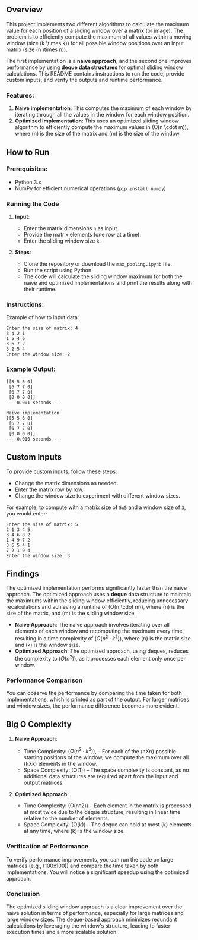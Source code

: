 
## Overview

This project implements two different algorithms to calculate the maximum value for each position of a sliding window over a matrix (or image). The problem is to efficiently compute the maximum of all values within a moving window (size \(k \times k\)) for all possible window positions over an input matrix (size \(n \times n\)).

The first implementation is a **naive approach**, and the second one improves performance by using **deque data structures** for optimal sliding window calculations. This README contains instructions to run the code, provide custom inputs, and verify the outputs and runtime performance.

### Features:
1. **Naive implementation**: This computes the maximum of each window by iterating through all the values in the window for each window position.
2. **Optimized implementation**: This uses an optimized sliding window algorithm to efficiently compute the maximum values in \(O(n \cdot m)\), where \(n\) is the size of the matrix and \(m\) is the size of the window.

## How to Run

### Prerequisites:
- Python 3.x
- NumPy for efficient numerical operations (`pip install numpy`)

### Running the Code

1. **Input**: 
    - Enter the matrix dimensions `n` as input.
    - Provide the matrix elements (one row at a time).
    - Enter the sliding window size `k`.

2. **Steps**:
    - Clone the repository or download the `max_pooling.ipynb` file.
    - Run the script using Python.
    - The code will calculate the sliding window maximum for both the naive and optimized implementations and print the results along with their runtime.

### Instructions:

Example of how to input data:

```
Enter the size of matrix: 4
3 4 2 1
1 5 4 6
3 6 7 2
3 2 5 4
Enter the window size: 2
```

### Example Output:
```
[[5 5 6 0]
 [6 7 7 0]
 [6 7 7 0]
 [0 0 0 0]]
--- 0.001 seconds ---

Naive implementation
[[5 5 6 0]
 [6 7 7 0]
 [6 7 7 0]
 [0 0 0 0]]
--- 0.010 seconds ---
```

## Custom Inputs

To provide custom inputs, follow these steps:
- Change the matrix dimensions as needed.
- Enter the matrix row by row.
- Change the window size to experiment with different window sizes.

For example, to compute with a matrix size of `5x5` and a window size of `3`, you would enter:

```
Enter the size of matrix: 5
2 1 3 4 5
3 4 6 8 2
1 4 9 7 2
3 6 5 4 1
7 2 1 9 4
Enter the window size: 3
```

## Findings

The optimized implementation performs significantly faster than the naive approach. The optimized approach uses a **deque** data structure to maintain the maximums within the sliding window efficiently, reducing unnecessary recalculations and achieving a runtime of \(O(n \cdot m)\), where \(n\) is the size of the matrix, and \(m\) is the sliding window size.

- **Naive Approach**: The naive approach involves iterating over all elements of each window and recomputing the maximum every time, resulting in a time complexity of $(O(n^2 \cdot k^2))$, where (n) is the matrix size and (k) is the window size.
- **Optimized Approach**: The optimized approach, using deques, reduces the complexity to ($O(n^2)$), as it processes each element only once per window.

### Performance Comparison

You can observe the performance by comparing the time taken for both implementations, which is printed as part of the output. For larger matrices and window sizes, the performance difference becomes more evident.

## Big O Complexity

1. **Naive Approach**:
   - Time Complexity: $(O(n^2 \cdot k^2))$, – For each of the (nXn) possible starting positions of the window, we compute the maximum over all (kXk) elements in the window.
   - Space Complexity: (O(1)) – The space complexity is constant, as no additional data structures are required apart from the input and output matrices.

2. **Optimized Approach**:
   - Time Complexity: \(O(n^2)\) – Each element in the matrix is processed at most twice due to the deque structure, resulting in linear time relative to the number of elements.
   - Space Complexity: \(O(k)\) – The deque can hold at most \(k\) elements at any time, where \(k\) is the window size.

### Verification of Performance

To verify performance improvements, you can run the code on large matrices (e.g., (100x100)) and compare the time taken by both implementations. You will notice a significant speedup using the optimized approach.

### Conclusion

The optimized sliding window approach is a clear improvement over the naive solution in terms of performance, especially for large matrices and large window sizes. The deque-based approach minimizes redundant calculations by leveraging the window's structure, leading to faster execution times and a more scalable solution.

